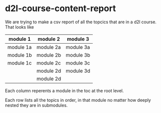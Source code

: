 # d2l-course-content-report

We are trying to make a csv report of all the topcics that are in a d2l course. That looks like 

| module 1  | module 2      | module 3 |
| --------- |-------------  | ---------|
| module 1a | module 2a     | module 3a|
| module 1b | module 2b     | module 3b|
| module 1c | module 2c     | module 3c|
|           | module 2d     | module 3d|
|           | module 2d     |          |

Each column reperents a module in the toc at the root level. 

Each row lists all the topics in order, in that module no matter how deeply nested they are in submodules.

